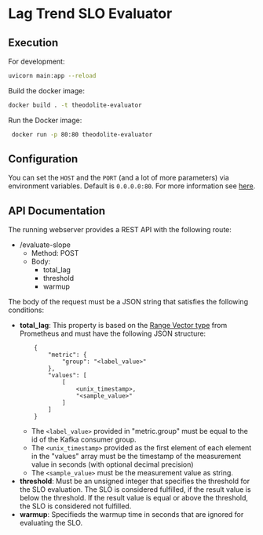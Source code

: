 # Lag Trend SLO Evaluator

## Execution

For development:

```sh
uvicorn main:app --reload
```

Build the docker image:

```sh
docker build . -t theodolite-evaluator
```

Run the Docker image:

```sh
 docker run -p 80:80 theodolite-evaluator
```

## Configuration

You can set the `HOST` and the `PORT` (and a lot of more parameters) via environment variables. Default is `0.0.0.0:80`.
For more information see [here](https://github.com/tiangolo/uvicorn-gunicorn-fastapi-docker#advanced-usage).

## API Documentation

The running webserver provides a REST API with the following route:

* /evaluate-slope
    * Method: POST
    * Body:
        * total_lag
        * threshold
        * warmup

The body of the request must be a JSON string that satisfies the following conditions:

* **total_lag**: This property is based on the [Range Vector type](https://www.prometheus.io/docs/prometheus/latest/querying/api/#range-vectors) from Prometheus and must have the following JSON structure:
    ```
        {
            "metric": {
                "group": "<label_value>"
            },
            "values": [
                [
                    <unix_timestamp>,
                    "<sample_value>"
                ]
            ]
        }
    ```
    * The `<label_value>` provided in "metric.group" must be equal to the id of the Kafka consumer group.
    * The `<unix_timestamp>` provided as the first element of each element in the "values" array must be the timestamp of the measurement value in seconds (with optional decimal precision)
    * The `<sample_value>` must be the measurement value as string.
* **threshold**: Must be an unsigned integer that specifies the threshold for the SLO evaluation. The SLO is considered fulfilled, if the result value is below the threshold. If the result value is equal or above the threshold, the SLO is considered not fulfilled.
* **warmup**: Specifieds the warmup time in seconds that are ignored for evaluating the SLO.